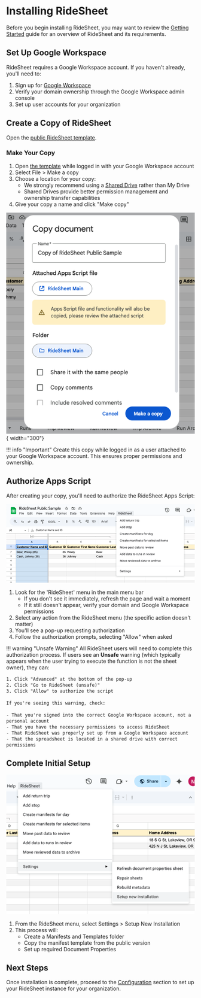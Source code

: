 # Installing RideSheet

Before you begin installing RideSheet, you may want to review the [Getting Started](../getting-started.md) guide for an overview of RideSheet and its requirements.

## Set Up Google Workspace

RideSheet requires a Google Workspace account. If you haven't already, you'll need to:

1. Sign up for [Google Workspace](https://www.google.com/nonprofits/offerings/workspace/#)
2. Verify your domain ownership through the Google Workspace admin console
3. Set up user accounts for your organization

## Create a Copy of RideSheet

Open the [public RideSheet template](https://docs.google.com/spreadsheets/d/1U_rmR08qW63hEK_5IWblzVXK4ZqQElaD1ymAQNGpNiU/edit?gid=1631993398#gid=1631993398).

### Make Your Copy

1. Open [the template](https://docs.google.com/spreadsheets/d/1U_rmR08qW63hEK_5IWblzVXK4ZqQElaD1ymAQNGpNiU/edit?gid=1631993398#gid=1631993398) while logged in with your Google Workspace account
2. Select File > Make a copy
3. Choose a location for your copy:
    - We strongly recommend using a [Shared Drive](https://support.google.com/a/users/answer/9310351?sjid=2044455304611340116-NC) rather than My Drive
    - Shared Drives provide better permission management and ownership transfer capabilities
4. Give your copy a name and click "Make copy"

![Screenshot showing how to make a copy of RideSheet](../images/copy-sheet.png){ width="300"}

!!! info "Important"
    Create this copy while logged in as a user attached to your Google Workspace account. This ensures proper permissions and ownership.

## Authorize Apps Script

After creating your copy, you'll need to authorize the RideSheet Apps Script:

![Screenshot showing the RideSheet menu](../images/ridesheet-menu.png)

1. Look for the 'RideSheet' menu in the main menu bar
    - If you don't see it immediately, refresh the page and wait a moment
    - If it still doesn't appear, verify your domain and Google Workspace permissions
2. Select any action from the RideSheet menu (the specific action doesn't matter)
3. You'll see a pop-up requesting authorization
4. Follow the authorization prompts, selecting "Allow" when asked

!!! warning "Unsafe Warning"
    All RideSheet users will need to complete this authorization process. If users see an **Unsafe** warning (which typically appears when the user trying to execute the function is not the sheet owner), they can:

    1. Click "Advanced" at the bottom of the pop-up
    2. Click "Go to RideSheet (unsafe)"
    3. Click "Allow" to authorize the script

    If you're seeing this warning, check:

    - That you're signed into the correct Google Workspace account, not a personal account
    - That you have the necessary permissions to access RideSheet
    - That RideSheet was properly set up from a Google Workspace account
    - That the spreadsheet is located in a shared drive with correct permissions


## Complete Initial Setup

![Screenshot showing the Setup New Installation option](../images/ridesheet-menu-setup.png)

1. From the RideSheet menu, select Settings > Setup New Installation
2. This process will:
    - Create a Manifests and Templates folder
    - Copy the manifest template from the public version
    - Set up required Document Properties

## Next Steps

Once installation is complete, proceed to the [Configuration](configuration.md) section to set up your RideSheet instance for your organization.
